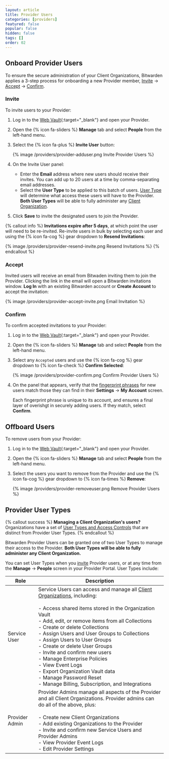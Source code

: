 ```yaml
---
layout: article
title: Provider Users
categories: [providers]
featured: false
popular: false
hidden: false
tags: []
order: 02
---
```


## Onboard Provider Users

To ensure the secure administration of your Client Organizations, Bitwarden applies a 3-step process for onboarding a new Provider member, [Invite](#invite) &rarr; [Accept](#accept) &rarr; [Confirm](#confirm).

### Invite

To invite users to your Provider:

1. Log in to the [Web Vault](https://vault.bitwarden.com){:target="\_blank"} and open your Provider.
2. Open the {% icon fa-sliders %} **Manage** tab and select **People** from the left-hand menu.
3. Select the {% icon fa-plus %} **Invite User** button:

   {% image /providers/provider-adduser.png Invite Provider Users %}
4. On the Invite User panel:

   - Enter the **Email** address where new users should receive their invites. You can add up to 20 users at a time by comma-separating email addresses.
   - Select the **User Type** to be applied to this batch of users. [User Type](#provider-user-types) will determine what access these users will have to the Provider. **Both User Types** will be able to fully administer any [Client Organization]({{site.baseurl}}/article/client-orgs/).
5. Click **Save** to invite the designated users to join the Provider.

{% callout info %}
**Invitations expire after 5 days**, at which point the user will need to be re-invited. Re-invite users in bulk by selecting each user and using the {% icon fa-cog %} gear dropdown to **Resend Invitations**:

{% image /providers/provider-resend-invite.png Resend Invitations %}
{% endcallout %}

### Accept

Invited users will receive an email from Bitwaden inviting them to join the Provider. Clicking the link in the email will open a Bitwarden invitations window. **Log In** with an existing Bitwarden account or **Create Account** to accept the invitation:

{% image /providers/provider-accept-invite.png Email Invitation %}

### Confirm

To confirm accepted invitations to your Provider:

1. Log in to the [Web Vault](https://vault.bitwarden.com){:target="\_blank"} and open your Provider.
2. Open the {% icon fa-sliders %} **Manage** tab and select **People** from the left-hand menu.
3. Select any `Accepted` users and use the {% icon fa-cog %} gear dropdown to {% icon fa-check %} **Confirm Selected**:

   {% image /providers/provider-confirm.png Confirm Provider Users %}
4. On the panel that appears, verify that the [fingerprint phrases]({{site.baseurl}}/article/fingerprint-phrase) for new users match those they can find in their **Settings** &rarr; **My Account** screen.

   Each fingerprint phrase is unique to its account, and ensures a final layer of overishgt in securely adding users. If they match, select **Confirm**.

## Offboard Users

To remove users from your Provider:

1. Log in to the [Web Vault](https://vault.bitwarden.com){:target="\_blank"} and open your Provider.
2. Open the {% icon fa-sliders %} **Manage** tab and select **People** from the left-hand menu.
3. Select the users you want to remove from the Provider and use the {% icon fa-cog %} gear dropdown to {% icon fa-times %} **Remove**:

   {% image /providers/provider-removeuser.png Remove Provider Users %}

## Provider User Types

{% callout success %}
**Managing a Client Organization's users?** Organizations have a set of [User Types and Access Controls]({{site.baseurl}}/article/user-types-access-control/) that are distinct from Provider User Types.
{% endcallout %}

Bitwarden Provider Users can be granted one of two User Types to manage their access to the Provider. **Both User Types will be able to fully administer any Client Organization.**

You can set User Types when you [invite](#invite) Provider users, or at any time from the **Manage** &rarr; **People** screen in your Provider Portal. User Types include:

|Role|Description|
|----|-----------|
|Service User|Service Users can access and manage all [Client Organizations]({{site.baseurl}}/article/client-orgs/), including:<br><br>- Access shared items stored in the Organization Vault<br>- Add, edit, or remove items from all Collections<br>- Create or delete Collections<br>- Assign Users and User Groups to Collections<br>- Assign Users to User Groups<br>- Create or delete User Groups<br>- Invite and confirm new users<br>- Manage Enterprise Policies<br>- View Event Logs<br>- Export Organization Vault data<br>- Manage Password Reset<br>- Manage Billing, Subscription, and Integrations|
|Provider Admin|Provider Admins manage all aspects of the Provider and all Client Organizations. Provider admins can do all of the above, plus:<br><br>- Create new Client Organizations<br>- Add existing Organizations to the Provider<br>- Invite and confirm new Service Users and Provider Admins<br>- View Provider Event Logs<br>- Edit Provider Settings|
